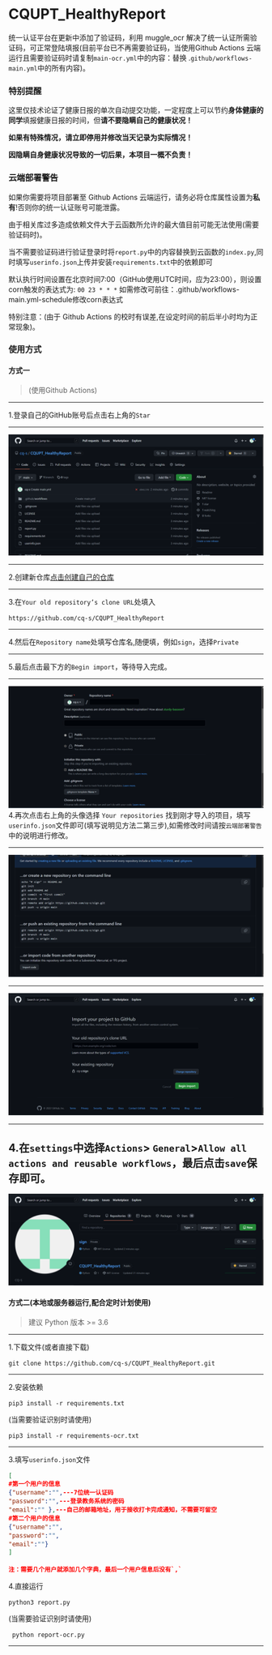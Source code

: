 # CQUPT_HealthyReport

统一认证平台在更新中添加了验证码，利用 muggle_ocr 解决了统一认证所需验证码，可正常登陆填报(目前平台已不再需要验证码，当使用Github Actions 云端运行且需要验证码时请复制`main-ocr.yml`中的内容：替换 .`github/workflows-main.yml`中的所有内容)。

### 特别提醒

这里仅技术论证了健康日报的单次自动提交功能，一定程度上可以节约**身体健康的同学**填报健康日报的时间，但**请不要隐瞒自己的健康状况！**

**如果有特殊情况，请立即停用并修改当天记录为实际情况！**

**因隐瞒自身健康状况导致的一切后果，本项目一概不负责！**
 
### **云端部署警告**

如果你需要将项目部署至 Github Actions 云端运行，请务必将仓库属性设置为**私有**!否则你的统一认证账号可能泄露。

由于相关库过多造成依赖文件大于云函数所允许的最大值目前可能无法使用(需要验证码时)。

当不需要验证码进行验证登录时将`report.py`中的内容替换到云函数的`index.py`,同时填写`userinfo.json`上传并安装`requirements.txt`中的依赖即可

默认执行时间设置在北京时间7:00（GitHub使用UTC时间，应为23:00），则设置corn触发的表达式为: `00 23 * * *`  如需修改可前往：.github/workflows-main.yml-schedule修改corn表达式

特别注意：(由于 Github Actions 的校时有误差,在设定时间的前后半小时均为正常现象)。

### 使用方式
#### 方式一
> (使用Github Actions)
---
1.登录自己的GitHub账号后点击右上角的`Star`

---
![avatar](png/1.png)

---
2.创建新仓库[点击创建自己的仓库](https://github.com/new/import)

---
3.在`Your old repository’s clone URL`处填入
```
https://github.com/cq-s/CQUPT_HealthyReport
```
---
4.然后在`Repository name`处填写仓库名,随便填，例如`sign`，选择`Private`

---
5.最后点击最下方的`Begin import`，等待导入完成。

---
![avatar](png/2.png)
4.再次点击右上角的头像选择 `Your repositories`
找到刚才导入的项目，填写`userinfo.json`文件即可(填写说明见方法二第三步),如需修改时间请按`云端部署警告`中的说明进行修改。

---
![avatar](png/3.png)

---
![avatar](png/4.png)

---
4.在`settings`中选择`Actions`>  `General`>`Allow all actions and reusable workflows`，最后点击`save`保存即可。
---
![avatar](png/5.png)
#### 方式二(本地或服务器运行,配合定时计划使用)
> 建议 Python 版本 >= 3.6
---
1.下载文件(或者直接下载)
```
git clone https://github.com/cq-s/CQUPT_HealthyReport.git
```
---
2.安装依赖
```
pip3 install -r requirements.txt
```
 (当需要验证识别时请使用)
 ```
 pip3 install -r requirements-ocr.txt
 ```
---
3.填写`userinfo.json`文件
```json
[
#第一个用户的信息
{"username":"",---7位统一认证码
"password":"",---登录教务系统的密码
"email":"" },---自己的邮箱地址，用于接收打卡完成通知，不需要可留空
#第二个用户的信息
{"username":"",
"password":"",
"email":""}
]

注：需要几个用户就添加几个字典，最后一个用户信息后没有`,`
```

4.直接运行

```
python3 report.py
```
(当需要验证识别时请使用)
 ```
  python report-ocr.py
 ```
---


